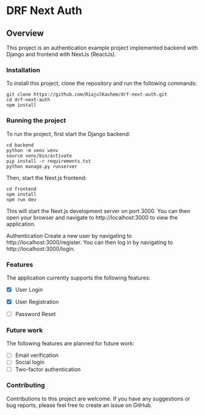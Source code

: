 # DRF Next Auth

## Overview
This project is an authentication example project implemented backend with Django and frontend with NextJs (ReactJs).

### Installation
To install this project, clone the repository and run the following commands:

```
git clone https://github.com/RiajulKashem/drf-next-auth.git
cd drf-next-auth
npm install
```
### Running the project
To run the project, first start the Django backend:

```
cd backend
python -m venv venv
source venv/bin/activate
pip install -r requirements.txt
python manage.py runserver
```
Then, start the Next.js frontend:
```
cd frontend
npm install
npm run dev
```
This will start the Next.js development server on port 3000. You can then open your browser and navigate to http://localhost:3000 to view the application.

Authentication
Create a new user by navigating to http://localhost:3000/register. You can then log in by navigating to http://localhost:3000/login.

### Features
The application currently supports the following features:

- [x] User Login
- [x] User Registration
- [ ] Password Reset


### Future work
The following features are planned for future work:
- [ ] Email verification
- [ ] Social login
- [ ] Two-factor authentication

### Contributing
Contributions to this project are welcome. If you have any suggestions or bug reports, please feel free to create an issue on GitHub.
